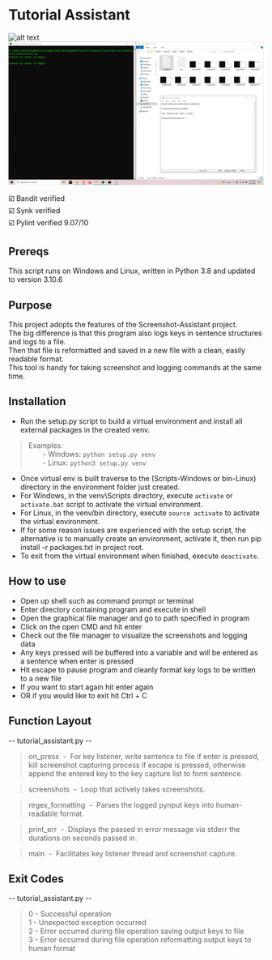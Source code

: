 # Tutorial Assistant
![alt text](https://github.com/ngimb64/Tutorial-Assistant/blob/master/TutorialAssistant.gif?raw=true)
![alt text](https://github.com/ngimb64/Tutorial-Assistant/blob/master/TutorialAssistant.png?raw=true)

&#9745;&#65039; Bandit verified<br>
&#9745;&#65039; Synk verified<br>
&#9745;&#65039; Pylint verified 9.07/10

## Prereqs
This script runs on Windows and Linux, written in Python 3.8 and updated to version 3.10.6

## Purpose
This project adopts the features of the Screenshot-Assistant project.<br>
The big difference is that this program also logs keys in sentence structures and logs to a file.<br>
Then that file is reformatted and saved in a new file with a clean, easily readable format.<br>
This tool is handy for taking screenshot and logging commands at the same time.

## Installation
- Run the setup.py script to build a virtual environment and install all external packages in the created venv.

> Examples:<br> 
>       &emsp;&emsp;- Windows:  `python setup.py venv`<br>
>       &emsp;&emsp;- Linux:  `python3 setup.py venv`

- Once virtual env is built traverse to the (Scripts-Windows or bin-Linux) directory in the environment folder just created.
- For Windows, in the venv\Scripts directory, execute `activate` or `activate.bat` script to activate the virtual environment.
- For Linux, in the venv/bin directory, execute `source activate` to activate the virtual environment.
- If for some reason issues are experienced with the setup script, the alternative is to manually create an environment, activate it, then run pip install -r packages.txt in project root.
- To exit from the virtual environment when finished, execute `deactivate`.

## How to use
- Open up shell such as command prompt or terminal
- Enter directory containing program and execute in shell
- Open the graphical file manager and go to path specified in program
- Click on the open CMD and hit enter
- Check out the file manager to visualize the screenshots and logging data
- Any keys pressed will be buffered into a variable and will be entered as a sentence when enter is pressed
- Hit escape to pause program and cleanly format key logs to be written to a new file
- If you want to start again hit enter again
- OR if you would like to exit hit Ctrl + C
 
## Function Layout
-- tutorial_assistant.py --
> on_press &nbsp;-&nbsp; For key listener, write sentence to file if enter is pressed, kill 
> screenshot capturing process if escape is pressed, otherwise append the entered key to the key 
> capture list to form sentence.

> screenshots &nbsp;-&nbsp; Loop that actively takes screenshots.

> regex_formatting &nbsp;-&nbsp; Parses the logged pynput keys into human-readable format.

> print_err &nbsp;-&nbsp; Displays the passed in error message via stderr the durations on seconds passed in.

> main &nbsp;-&nbsp; Facilitates key listener thread and screenshot capture.

## Exit Codes
-- tutorial_assistant.py --
> 0 - Successful operation<br>
> 1 - Unexpected exception occurred<br>
> 2 - Error occurred during file operation saving output keys to file<br>
> 3 - Error occurred during file operation reformatting output keys to human format

